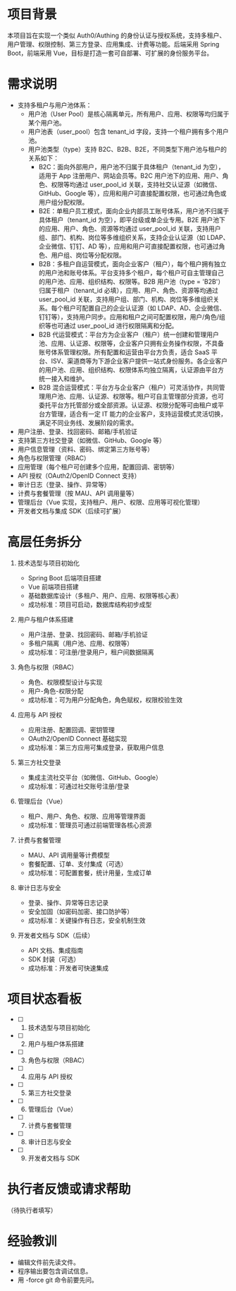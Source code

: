 # 项目背景

本项目旨在实现一个类似 Auth0/Authing 的身份认证与授权系统，支持多租户、用户管理、权限控制、第三方登录、应用集成、计费等功能。后端采用 Spring Boot，前端采用 Vue，目标是打造一套可自部署、可扩展的身份服务平台。

# 需求说明

- 支持多租户与用户池体系：
  - 用户池（User Pool）是核心隔离单元，所有用户、应用、权限等均归属于某个用户池。
  - 用户池表（user_pool）包含 tenant_id 字段，支持一个租户拥有多个用户池。
  - 用户池类型（type）支持 B2C、B2B、B2E，不同类型下用户池与租户的关系如下：
    - B2C：面向外部用户，用户池不归属于具体租户（tenant_id 为空），适用于 App 注册用户、网站会员等。B2C 用户池下的应用、用户、角色、权限等均通过 user_pool_id 关联，支持社交认证源（如微信、GitHub、Google 等），应用和用户可直接配置权限，也可通过角色或用户组分配权限。
    - B2E：单租户员工模式，面向企业内部员工账号体系，用户池不归属于具体租户（tenant_id 为空），即平台级或单企业专用。B2E 用户池下的应用、用户、角色、资源等均通过 user_pool_id 关联，支持用户组、部门、机构、岗位等多维组织关系，支持企业认证源（如 LDAP、企业微信、钉钉、AD 等），应用和用户可直接配置权限，也可通过角色、用户组、岗位等分配权限。
    - B2B：多租户自运营模式，面向企业客户（租户），每个租户拥有独立的用户池和账号体系。平台支持多个租户，每个租户可自主管理自己的用户池、应用、组织结构、权限等。B2B 用户池（type = 'B2B'）归属于租户（tenant_id 必填），应用、用户、角色、资源等均通过 user_pool_id 关联，支持用户组、部门、机构、岗位等多维组织关系。每个租户可配置自己的企业认证源（如 LDAP、AD、企业微信、钉钉等），支持用户同步。应用和租户之间可配置权限，用户/角色/组织等也可通过 user_pool_id 进行权限隔离和分配。
    - B2B 代运营模式：平台方为企业客户（租户）统一创建和管理用户池、应用、认证源、权限等，企业客户只拥有业务操作权限，不具备账号体系管理权限。所有配置和运营由平台方负责，适合 SaaS 平台、ISV、渠道商等为下游企业客户提供一站式身份服务。各企业客户的用户池、应用、组织结构、权限体系均独立隔离，认证源由平台方统一接入和维护。
    - B2B 混合运营模式：平台方与企业客户（租户）可灵活协作，共同管理用户池、应用、认证源、权限等。租户可自主管理部分资源，也可委托平台方托管部分或全部资源。认证源、权限分配等可由租户或平台方管理，适合有一定 IT 能力的企业客户，支持运营模式灵活切换，满足不同业务线、发展阶段的需求。
- 用户注册、登录、找回密码、邮箱/手机验证
- 支持第三方社交登录（如微信、GitHub、Google 等）
- 用户信息管理（资料、密码、绑定第三方账号等）
- 角色与权限管理（RBAC）
- 应用管理（每个租户可创建多个应用，配置回调、密钥等）
- API 授权（OAuth2/OpenID Connect 支持）
- 审计日志（登录、操作、异常等）
- 计费与套餐管理（按 MAU、API 调用量等）
- 管理后台（Vue 实现，支持租户、用户、权限、应用等可视化管理）
- 开发者文档与集成 SDK（后续可扩展）

# 高层任务拆分

1. 技术选型与项目初始化
   - Spring Boot 后端项目搭建
   - Vue 前端项目搭建
   - 基础数据库设计（多租户、用户、应用、权限等核心表）
   - 成功标准：项目可启动，数据库结构初步成型

2. 用户与租户体系搭建
   - 用户注册、登录、找回密码、邮箱/手机验证
   - 多租户隔离（用户池、应用、权限等）
   - 成功标准：可注册/登录用户，租户间数据隔离

3. 角色与权限（RBAC）
   - 角色、权限模型设计与实现
   - 用户-角色-权限分配
   - 成功标准：可为用户分配角色，角色赋权，权限校验生效

4. 应用与 API 授权
   - 应用注册、配置回调、密钥管理
   - OAuth2/OpenID Connect 基础实现
   - 成功标准：第三方应用可集成登录，获取用户信息

5. 第三方社交登录
   - 集成主流社交平台（如微信、GitHub、Google）
   - 成功标准：可通过社交账号注册/登录

6. 管理后台（Vue）
   - 租户、用户、角色、权限、应用等管理界面
   - 成功标准：管理员可通过前端管理各核心资源

7. 计费与套餐管理
   - MAU、API 调用量等计费模型
   - 套餐配置、订单、支付集成（可选）
   - 成功标准：可配置套餐，统计用量，生成订单

8. 审计日志与安全
   - 登录、操作、异常等日志记录
   - 安全加固（如密码加密、接口防护等）
   - 成功标准：关键操作有日志，安全机制生效

9. 开发者文档与 SDK（后续）
   - API 文档、集成指南
   - SDK 封装（可选）
   - 成功标准：开发者可快速集成

# 项目状态看板

- [ ] 1. 技术选型与项目初始化
- [ ] 2. 用户与租户体系搭建
- [ ] 3. 角色与权限（RBAC）
- [ ] 4. 应用与 API 授权
- [ ] 5. 第三方社交登录
- [ ] 6. 管理后台（Vue）
- [ ] 7. 计费与套餐管理
- [ ] 8. 审计日志与安全
- [ ] 9. 开发者文档与 SDK

# 执行者反馈或请求帮助

（待执行者填写）

# 经验教训

- 编辑文件前先读文件。
- 程序输出要包含调试信息。
- 用 -force git 命令前要先问。
